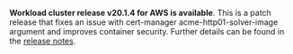 **Workload cluster release v20.1.4 for AWS is available**. This is a patch release that fixes an issue with cert-manager acme-http01-solver-image argument and improves container security.
Further details can be found in the [release notes](https://docs.giantswarm.io/changes/workload-cluster-releases-aws/releases/aws-v20.1.4/).
